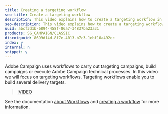 ```yaml
---
title: Creating a targeting workflow
seo-title: Create a targeting workflow
description: This video explains how to create a targeting workflow in Adobe Campaign Classic
seo-description: This video explains how to create a targeting workflow in Adobe Campaign Classic
uuid: abcf3d1b-6894-458f-86a7-34837ba23a31
products: SG_CAMPAIGN/CLASSIC
discoiquuid: 8699d14d-8f7e-4013-b7c3-1ebf10a492ec
index: y
internal: n
snippet: y
---
```


Adobe Campaign uses workflows to carry out targeting campaigns, build campaigns or execute Adobe Campaign technical processes. In this video we will focus on targeting workflows. Targeting workflows enable you to build several delivery targets.

>[!VIDEO](https://video.tv.adobe.com/v/25605?quality=12)

See the documentation [about Workflows](https://docs.campaign.adobe.com/doc/AC/en/WKF_Introduction_About_workflows.html)
and [creating a workflow](https://helpx.adobe.com/campaign/kt/acc/using/acc-creating-a-workflow-in-a-campaign-video.html) for more information.
